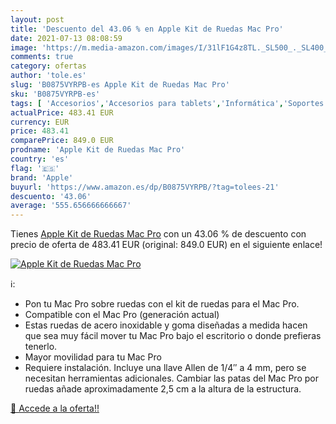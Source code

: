 ```yaml
---
layout: post
title: 'Descuento del 43.06 % en Apple Kit de Ruedas Mac Pro'
date: 2021-07-13 08:08:59
image: 'https://m.media-amazon.com/images/I/31lF1G4z8TL._SL500_._SL400_.jpg'
comments: true
category: ofertas
author: 'tole.es'
slug: 'B0875VYRPB-es Apple Kit de Ruedas Mac Pro'
sku: 'B0875VYRPB-es'
tags: [ 'Accesorios','Accesorios para tablets','Informática','Soportes para tablets','apple', ]
actualPrice: 483.41 EUR
currency: EUR
price: 483.41
comparePrice: 849.0 EUR
prodname: 'Apple Kit de Ruedas Mac Pro'
country: 'es'
flag: '🇪🇸'
brand: 'Apple'
buyurl: 'https://www.amazon.es/dp/B0875VYRPB/?tag=tolees-21'
descuento: '43.06'
average: '555.656666666667'
---
```


Tienes [Apple Kit de Ruedas Mac Pro](https://www.amazon.es/dp/B0875VYRPB/?tag=tolees-21) con un 43.06 % de descuento con precio de oferta de 483.41 EUR (original: 849.0 EUR) en el siguiente enlace!

[![Apple Kit de Ruedas Mac Pro](https://m.media-amazon.com/images/I/31lF1G4z8TL._SL500_._SL400_.jpg)](https://www.amazon.es/dp/B0875VYRPB/?tag=tolees-21)

ℹ️:

- Pon tu Mac Pro sobre ruedas con el kit de ruedas para el Mac Pro.
- Compatible con el Mac Pro (generación actual)
- Estas ruedas de acero inoxidable y goma diseñadas a medida hacen que sea muy fácil mover tu Mac Pro bajo el escritorio o donde prefieras tenerlo.
- Mayor movilidad para tu Mac Pro
- Requiere instalación. Incluye una llave Allen de 1/4″ a 4 mm, pero se necesitan herramientas adicionales. Cambiar las patas del Mac Pro por ruedas añade aproximadamente 2,5 cm a la altura de la estructura.

[🛒 Accede a la oferta!!](https://www.amazon.es/dp/B0875VYRPB/?tag=tolees-21)
